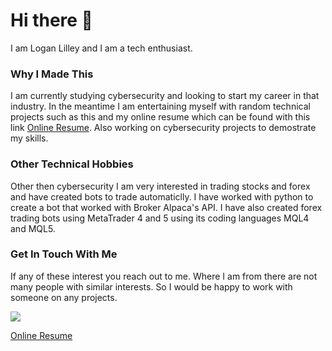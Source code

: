 # Hi there 👋 

I am Logan Lilley and I am a tech enthusiast.

### Why I Made This

I am currently studying cybersecurity and looking to start my career in that industry. In the meantime I am entertaining myself with random technical projects such as this and my online resume which can be found with this link [Online Resume](https://logan-l1.github.io/online_resume/). Also working on cybersecurity projects to demostrate my skills.

### Other Technical Hobbies

Other then cybersecurity I am very interested in trading stocks and forex and have created bots to trade automaticlly. I have worked with python to create a bot that worked with Broker Alpaca's API. I have also created forex trading bots using MetaTrader 4 and 5 using its coding languages MQL4 and MQL5.

### Get In Touch With Me

If any of these interest you reach out to me. Where I am from there are not many people with similar interests. So I would be happy to work with someone on any projects.

<a href="https://www.linkedin.com/in/logan-l1/"><img src="https://img.shields.io/badge/-LinkedIn-0072b1?&style=for-the-badge&logo=linkedin&logoColor=white" /></a>

[Online Resume](https://logan-l1.github.io/online_resume/)

<!--
**Logan-L1/Logan-L1** is a ✨ _special_ ✨ repository because its `README.md` (this file) appears on your GitHub profile.

Here are some ideas to get you started:

- 🔭 I’m currently working on ...
- 🌱 I’m currently learning ...
- 👯 I’m looking to collaborate on ...
- 🤔 I’m looking for help with ...
- 💬 Ask me about ...
- 📫 How to reach me: ...
- 😄 Pronouns: ...
- ⚡ Fun fact: ...
-->
